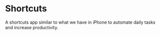 # Shortcuts
A shortcuts app similar to what we have in iPhone to automate daily tasks and increase productivity.

